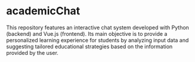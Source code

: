 # academicChat
This repository features an interactive chat system developed with Python (backend) and Vue.js (frontend). Its main objective is to provide a personalized learning experience for students by analyzing input data and suggesting tailored educational strategies based on the information provided by the user.
